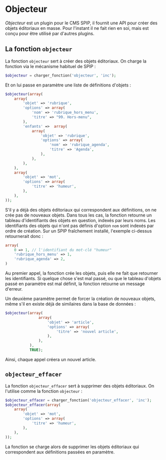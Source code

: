 Objecteur
=========

_Objecteur_ est un plugin pour le CMS SPIP, il fournit une API pour créer des objets éditoriaux en masse.
Pour l'instant il ne fait rien en soi, mais est conçu pour être utilisé par d'autres plugins.

La fonction `objecteur`
-----------------------

La fonction `objecteur` sert à créer des objets éditoriaux.
On charge la fonction via le mécanisme habituel de SPIP :

```php
$objecteur = charger_fonction('objecteur', 'inc');
```

Et on lui passe en paramètre une liste de définitions d'objets :

```php
$objecteur(array(
    array(
        'objet' => 'rubrique',
        'options' => array(
            'nom' => 'rubrique_hors_menu',
            'titre' => "99. Hors-menu",
        ),
        'enfants' =>  array(
            array(
                'objet' => 'rubrique',
                'options' => array(
                    'nom' => 'rubrique_agenda',
                    'titre' => 'Agenda',
                ),
            ),
        ),
    ),
    array(
        'objet' => 'mot',
        'options' => array(
            'titre' => 'humeur',
        ),
    ),
));
```

S'il y a déjà des objets éditoriaux qui correspondent aux définitions, on ne crée pas de nouveaux objets.
Dans tous les cas, la fonction retourne un tableau d'identifiants des objets en question, indexés par leurs noms.
Les identifiants des objets qui n'ont pas définis d'option `nom` sont indexés par ordre de création.
Sur un SPIP fraîchement installé, l'exemple ci-dessus retournerait donc :

```php
array(
    0 => 1, // l'identifiant du mot-clé "humeur"
    'rubrique_hors_menu' => 1,
    'rubrique_agenda' => 2,
)
```

Au premier appel, la fonction crée les objets, puis elle ne fait que retourner les identifiants.
Si quelque chose s'est mal passé, ou que le tableau d'objets passé en paramètre est mal définit, la fonction retourne un message d'erreur.

Un deuxième paramètre permet de forcer la création de nouveaux objets, même s'il en existe déjà de similaires dans la base de données :

```php
$objecteur(array(
               array(
                   'objet' => 'article',
                   'options' => array(
                       'titre' => 'nouvel article',
                   ),
               ),
           ),
           TRUE);
```

Ainsi, chaque appel créera un nouvel article.

`objecteur_effacer`
-------------------

La fonction `objecteur_effacer` sert à supprimer des objets éditoriaux.
On l'utilise comme la fonction `objecteur` :

```php
$objecteur_effacer = charger_fonction('objecteur_effacer', 'inc');
$objecteur_effacer(array(
    array(
        'objet' => 'mot',
        'options' => array(
            'titre' => 'humeur',
        ),
    ),
));
```

La fonction se charge alors de supprimer les objets éditoriaux qui correspondent aux définitions passées en paramètre.
